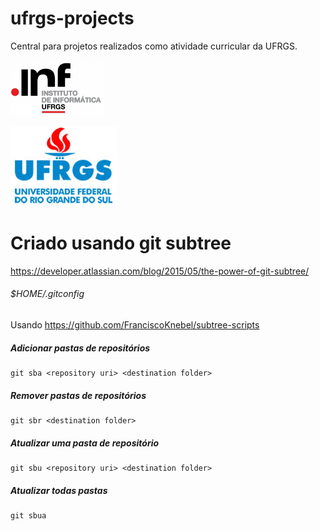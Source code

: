 # ufrgs-projects
Central para projetos realizados como atividade curricular da UFRGS.

[![logo_inf.png](logo_inf.png)](http://inf.ufrgs.br)

[![logo.jpg](logo.jpg)](http://ufrgs.br)

# Criado usando git subtree
https://developer.atlassian.com/blog/2015/05/the-power-of-git-subtree/

###### $HOME/.gitconfig
Usando https://github.com/FranciscoKnebel/subtree-scripts

##### Adicionar pastas de repositórios
```
git sba <repository uri> <destination folder>
```

##### Remover pastas de repositórios
```
git sbr <destination folder>
```

##### Atualizar uma pasta de repositório
```
git sbu <repository uri> <destination folder>
```

##### Atualizar todas pastas

```
git sbua
```
